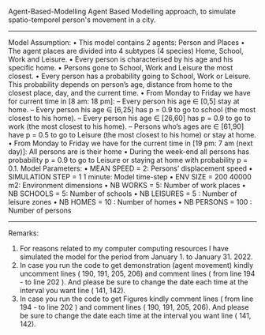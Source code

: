 Agent-Based-Modelling 
Agent Based Modelling approach, to simulate spatio-temporel person's movement in a city.
***************************************************************************************

Model Assumption:
• This model contains 2 agents: Person and Places
• The agent places are divided into 4 subtypes (4 species) Home, School, Work and Leisure.
• Every person is characterised by his age and his specific home.
• Persons gone to School, Work and Leisure the most closest.
• Every person has a probability going to School, Work or Leisure. This probability depends on person’s
age, distance from home to the closest place, day, and the current time.
• From Monday to Friday we have for current time in [8 am: 18 pm]:
– Every person his age ∈ [0,5] stay at home.
– Every person his age ∈ [6,25] has p = 0.9 to go to school (the most closest to his home).
– Every person his age ∈ [26,60] has p = 0.9 to go to work (the most closest to his home).
– Persons who’s ages are ∈ [61,90] have p = 0.5 to go to Leisure (the most closest to his home) or
stay at home.
• From Monday to Friday we have for the current time in [19 pm: 7 am (next day)]: All persons are is
their home
• During the week-end all persons has probability p = 0.9 to go to Leisure or staying at home with
probability p = 0.1.
Model Parameters:
• MEAN SPEED = 2: Persons’ displacement speed
• SIMULATION STEP = 1 1 minute: Model time-step
• ENV SIZE = 200 40000 m2: Environment dimensions
• NB WORKS = 5: Number of work places
• NB SCHOOLS = 5: Number of schools
• NB LEISURES = 5 : Number of leisure zones
• NB HOMES = 10 : Number of homes
• NB PERSONS = 100 : Number of persons
***************************************************************************************

Remarks:
1) For reasons related to my computer computing resources I have simulated the model for the period from January 1. to January 31. 2022.
2) In case you run the code to get demonstration (agent movement) kindly uncomment lines ( 190, 191, 205, 206) and comment lines ( from line 194 - to line 202 ).  And please be sure to change the date each time at the interval you want line ( 141, 142).
3) In case you run the code to get Figures kindly comment lines ( from line 194 - to line 202 ) and comment lines  ( 190, 191, 205, 206). And please be sure to change the date each time at the interval you want line ( 141, 142).
